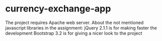 # currency-exchange-app
The project requires Apache web server.
About the not mentioned javascript libraries in the assignment:
	jQuery 2.1.1 is for making faster the development
	Bootstrap 3.2 is for giving a nicer look to the project
